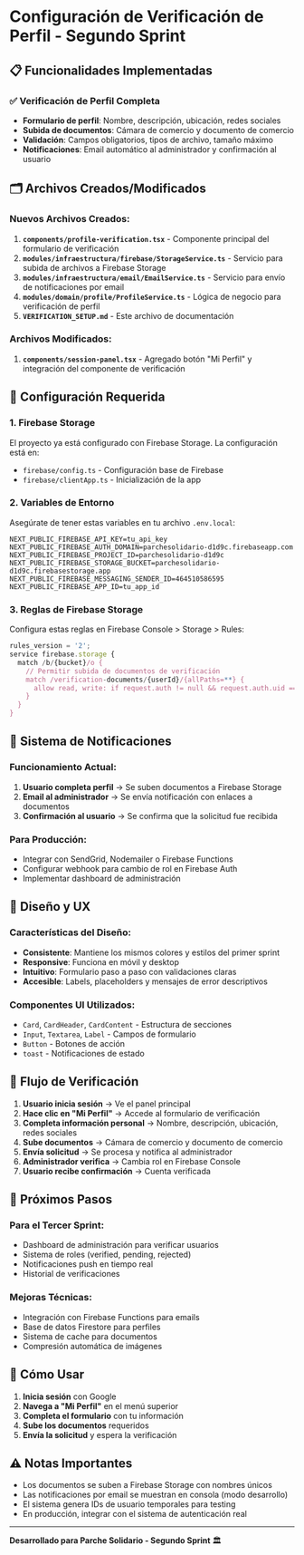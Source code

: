 # Configuración de Verificación de Perfil - Segundo Sprint

## 📋 Funcionalidades Implementadas

### ✅ Verificación de Perfil Completa
- **Formulario de perfil**: Nombre, descripción, ubicación, redes sociales
- **Subida de documentos**: Cámara de comercio y documento de comercio
- **Validación**: Campos obligatorios, tipos de archivo, tamaño máximo
- **Notificaciones**: Email automático al administrador y confirmación al usuario

## 🗂️ Archivos Creados/Modificados

### Nuevos Archivos Creados:
1. **`components/profile-verification.tsx`** - Componente principal del formulario de verificación
2. **`modules/infraestructura/firebase/StorageService.ts`** - Servicio para subida de archivos a Firebase Storage
3. **`modules/infraestructura/email/EmailService.ts`** - Servicio para envío de notificaciones por email
4. **`modules/domain/profile/ProfileService.ts`** - Lógica de negocio para verificación de perfil
5. **`VERIFICATION_SETUP.md`** - Este archivo de documentación

### Archivos Modificados:
1. **`components/session-panel.tsx`** - Agregado botón "Mi Perfil" y integración del componente de verificación

## 🔧 Configuración Requerida

### 1. Firebase Storage
El proyecto ya está configurado con Firebase Storage. La configuración está en:
- `firebase/config.ts` - Configuración base de Firebase
- `firebase/clientApp.ts` - Inicialización de la app

### 2. Variables de Entorno
Asegúrate de tener estas variables en tu archivo `.env.local`:
```env
NEXT_PUBLIC_FIREBASE_API_KEY=tu_api_key
NEXT_PUBLIC_FIREBASE_AUTH_DOMAIN=parchesolidario-d1d9c.firebaseapp.com
NEXT_PUBLIC_FIREBASE_PROJECT_ID=parchesolidario-d1d9c
NEXT_PUBLIC_FIREBASE_STORAGE_BUCKET=parchesolidario-d1d9c.firebasestorage.app
NEXT_PUBLIC_FIREBASE_MESSAGING_SENDER_ID=464510586595
NEXT_PUBLIC_FIREBASE_APP_ID=tu_app_id
```

### 3. Reglas de Firebase Storage
Configura estas reglas en Firebase Console > Storage > Rules:
```javascript
rules_version = '2';
service firebase.storage {
  match /b/{bucket}/o {
    // Permitir subida de documentos de verificación
    match /verification-documents/{userId}/{allPaths=**} {
      allow read, write: if request.auth != null && request.auth.uid == userId;
    }
  }
}
```

## 📧 Sistema de Notificaciones

### Funcionamiento Actual:
1. **Usuario completa perfil** → Se suben documentos a Firebase Storage
2. **Email al administrador** → Se envía notificación con enlaces a documentos
3. **Confirmación al usuario** → Se confirma que la solicitud fue recibida

### Para Producción:
- Integrar con SendGrid, Nodemailer o Firebase Functions
- Configurar webhook para cambio de rol en Firebase Auth
- Implementar dashboard de administración

## 🎨 Diseño y UX

### Características del Diseño:
- **Consistente**: Mantiene los mismos colores y estilos del primer sprint
- **Responsive**: Funciona en móvil y desktop
- **Intuitivo**: Formulario paso a paso con validaciones claras
- **Accesible**: Labels, placeholders y mensajes de error descriptivos

### Componentes UI Utilizados:
- `Card`, `CardHeader`, `CardContent` - Estructura de secciones
- `Input`, `Textarea`, `Label` - Campos de formulario
- `Button` - Botones de acción
- `toast` - Notificaciones de estado

## 🔄 Flujo de Verificación

1. **Usuario inicia sesión** → Ve el panel principal
2. **Hace clic en "Mi Perfil"** → Accede al formulario de verificación
3. **Completa información personal** → Nombre, descripción, ubicación, redes sociales
4. **Sube documentos** → Cámara de comercio y documento de comercio
5. **Envía solicitud** → Se procesa y notifica al administrador
6. **Administrador verifica** → Cambia rol en Firebase Console
7. **Usuario recibe confirmación** → Cuenta verificada

## 🚀 Próximos Pasos

### Para el Tercer Sprint:
- Dashboard de administración para verificar usuarios
- Sistema de roles (verified, pending, rejected)
- Notificaciones push en tiempo real
- Historial de verificaciones

### Mejoras Técnicas:
- Integración con Firebase Functions para emails
- Base de datos Firestore para perfiles
- Sistema de cache para documentos
- Compresión automática de imágenes

## 📱 Cómo Usar

1. **Inicia sesión** con Google
2. **Navega a "Mi Perfil"** en el menú superior
3. **Completa el formulario** con tu información
4. **Sube los documentos** requeridos
5. **Envía la solicitud** y espera la verificación

## ⚠️ Notas Importantes

- Los documentos se suben a Firebase Storage con nombres únicos
- Las notificaciones por email se muestran en consola (modo desarrollo)
- El sistema genera IDs de usuario temporales para testing
- En producción, integrar con el sistema de autenticación real

---

**Desarrollado para Parche Solidario - Segundo Sprint** 🏛️

